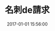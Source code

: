 ---
position: left
title: '名刺de請求'
date: 2017-01-01 15:56:00
tags: iOS Swift UIKit MVVM ReactiveCocoa Snapkit
featured_image: '/assets/img/meishi.png'
button_icon: 'github'
button_text: 'Visit Project'
project_description: 'A business card management app. Where you can add contacts, find jobs, send invoice to contacts.'
role_description: 'I participated in the development of the iOS app with the team from time-machine.co.jp and. I worked as an iOS developer (solo) from creating the iOS app from scratch, adding new features, and fixing bugs.'
website_url: 'https://time-machine.co.jp/'
appstore_url: 'https://apps.apple.com/us/app/%E5%90%8D%E5%88%BAde%E8%AB%8B%E6%B1%82/id1627405079'
---